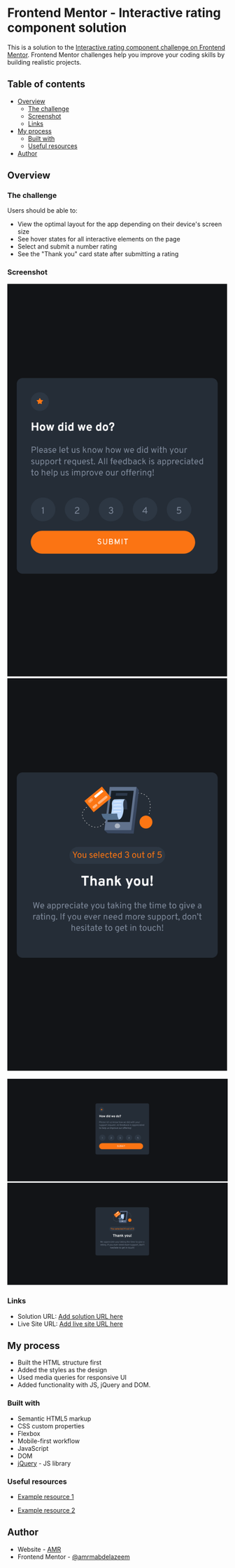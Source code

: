 # Frontend Mentor - Interactive rating component solution

This is a solution to the [Interactive rating component challenge on Frontend Mentor](https://www.frontendmentor.io/challenges/interactive-rating-component-koxpeBUmI). Frontend Mentor challenges help you improve your coding skills by building realistic projects. 

## Table of contents

- [Overview](#overview)
  - [The challenge](#the-challenge)
  - [Screenshot](#screenshot)
  - [Links](#links)
- [My process](#my-process)
  - [Built with](#built-with)
  - [Useful resources](#useful-resources)
- [Author](#author)


## Overview

### The challenge

Users should be able to:

- View the optimal layout for the app depending on their device's screen size
- See hover states for all interactive elements on the page
- Select and submit a number rating
- See the "Thank you" card state after submitting a rating

### Screenshot

![Mobile](screenshots/mobile1.png)
![Mobile](screenshots/mobile2.png)

![Desktop](screenshots/desktop1.png)
![Desktop](screenshots/desktop2.png)

### Links

- Solution URL: [Add solution URL here](https://your-solution-url.com)
- Live Site URL: [Add live site URL here](https://your-live-site-url.com)

## My process
- Built the HTML structure first
- Added the styles as the design
- Used media queries for responsive UI
- Added functionality with JS, jQuery and DOM.

### Built with

- Semantic HTML5 markup
- CSS custom properties
- Flexbox
- Mobile-first workflow
- JavaScript
- DOM
- [jQuery](https://api.jquery.com/) - JS library


### Useful resources

- [Example resource 1](https://api.jquery.com/stack)

- [Example resource 2](https://stackoverflow.com/)

## Author

- Website - [AMR](https://github.com/amrmabdelazeem)
- Frontend Mentor - [@amrmabdelazeem](https://www.frontendmentor.io/profile/amrmabdelazeem)
